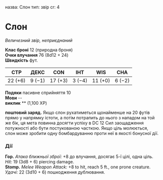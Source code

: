 назва: Слон тип: звір cr: 4

# Слон
_Величезний звір, неприєднаний_

**Клас броні** 12 (природна броня)    
**Очки влучання** 76 (8d12 + 24)    
**Швидкість** фут.

| СТР     | ДЕКС   | CON     | ІНТ    | WIS     | CHA    |
| ------- | ------ | ------- | ------ | ------- | ------ |
| 22 (+6) | 9 (−1) | 17 (+3) | 3 (−4) | 11 (+0) | 6 (−2) |

**Подяки** пасивне сприйняття 10    
**Мови** --    
**виклик** ** (1,100 XP) </p>

**поштовий заряд.** Якщо слон рухатиметься щонайменше на 20 футів прямо у напрямку істоти, а потім потрапить до нього з нападом на той же бік, ця мета повинна досягти успіху в DC 12 Сил заощадження потужності або бути постукованою часткою. Якщо ціль молюється, слон може зробити одну бомбардуванню проти неї в якості бонусної дії.

### Дії
**Гор.** _Атака ближньої зброї:_ +8 до влучання, досягає 5-ї цілі, одна ціль. _Hit:_ 19 (3d8 + 6) piercing damage.    
**Stomp.** _Melee Weapon Attack:_ +8 to hit, reach 5 ft., one prone creature. _Удачі:_ 22 (3d10 + 6) пошкодження дублювання.